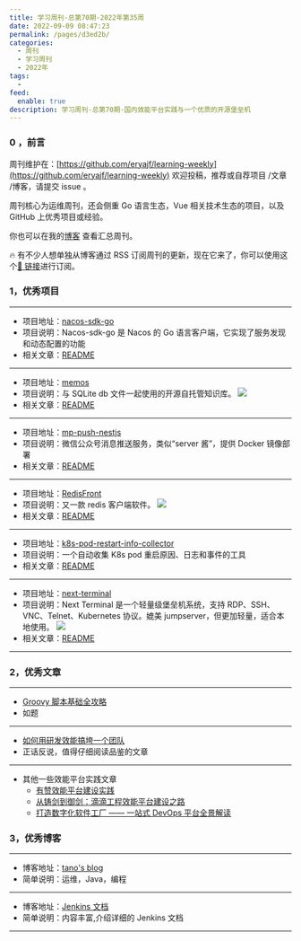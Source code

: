 ```yaml
---
title: 学习周刊-总第70期-2022年第35周
date: 2022-09-09 08:47:23
permalink: /pages/d3ed2b/
categories:
  - 周刊
  - 学习周刊
  - 2022年
tags:
  -
feed:
  enable: true
description: 学习周刊-总第70期-国内效能平台实践与一个优质的开源堡垒机
---
```


### 0 ，前言

周刊维护在：[https://github.com/eryajf/learning-weekly](https://github.com/eryajf/learning-weekly) 欢迎投稿，推荐或自荐项目 /文章 /博客，请提交 issue 。

周刊核心为运维周刊，还会侧重 Go 语言生态，Vue 相关技术生态的项目，以及 GitHub 上优秀项目或经验。

你也可以在我的[博客](http://fsvip.gitee.io/hexo-theme-fluid//learning-weekly/) 查看汇总周刊。

🔥 有不少人想单独从博客通过 RSS 订阅周刊的更新，现在它来了，你可以使用这个[🔗 链接](http://fsvip.gitee.io/hexo-theme-fluid//learning-weekly.xml)进行订阅。

### 1，优秀项目

---

- 项目地址：[nacos-sdk-go](https://github.com/nacos-group/nacos-sdk-go)
- 项目说明：Nacos-sdk-go 是 Nacos 的 Go 语言客户端，它实现了服务发现和动态配置的功能
- 相关文章：[README](https://github.com/nacos-group/nacos-sdk-go/blob/master/README_CN.md)

---

- 项目地址：[memos](https://github.com/usememos/memos)
- 项目说明：与 SQLite db 文件一起使用的开源自托管知识库。
  ![](http://t.eryajf.net/imgs/2022/08/6d8bed7e8f8f2c57.webp)
- 相关文章：[README](https://github.com/usememos/memos#readme)

---

- 项目地址：[mp-push-nestjs](https://github.com/brucx/mp-push-nestjs)
- 项目说明：微信公众号消息推送服务，类似“server 酱”，提供 Docker 镜像部署
- 相关文章：[README](https://github.com/brucx/mp-push-nestjs#readme)

---

- 项目地址：[RedisFront](https://github.com/westboy/RedisFront)
- 项目说明：又一款 redis 客户端软件。
  ![](http://t.eryajf.net/imgs/2022/08/a2873881f6a1a2e4.png)
- 相关文章：[README](https://github.com/westboy/RedisFront#readme)

---

- 项目地址：[k8s-pod-restart-info-collector](https://github.com/airwallex/k8s-pod-restart-info-collector)
- 项目说明：一个自动收集 K8s pod 重启原因、日志和事件的工具
- 相关文章：[README](https://github.com/airwallex/k8s-pod-restart-info-collector#readme)

---

- 项目地址：[next-terminal](https://github.com/dushixiang/next-terminal)
- 项目说明：Next Terminal 是一个轻量级堡垒机系统，支持 RDP、SSH、VNC、Telnet、Kubernetes 协议。媲美 jumpserver，但更加轻量，适合本地使用。
  ![](http://t.eryajf.net/imgs/2022/09/2a0dcb50f6608745.png)
- 相关文章：[README](https://github.com/dushixiang/next-terminal#readme)

---

### 2，优秀文章

---

- [Groovy 脚本基础全攻略](https://blog.csdn.net/yanbober/article/details/49047515)
- 如题

---

- [如何用研发效能搞垮一个团队](https://cloud.tencent.com/developer/article/1884170)
- 正话反说，值得仔细阅读品鉴的文章

---

- 其他一些效能平台实践文章
  - [有赞效能平台建设实践](https://mp.weixin.qq.com/s/mcRxeNb16l_gw6_fIptqfw)
  - [从铸剑到御剑：滴滴工程效能平台建设之路](https://mp.weixin.qq.com/s/RvKqswyBzCrz7Wzv-Q3f5g)
  - [打造数字化软件工厂 —— 一站式 DevOps 平台全景解读](https://xie.infoq.cn/article/cf96940457724cc4f40b24ec9)

### 3，优秀博客

---

- 博客地址：[tano's blog](https://dayarch.top/)
- 简单说明：运维，Java，编程

---

- 博客地址：[Jenkins 文档](https://www.k8stech.net/jenkins-docs/)
- 简单说明：内容丰富,介绍详细的 Jenkins 文档

---
